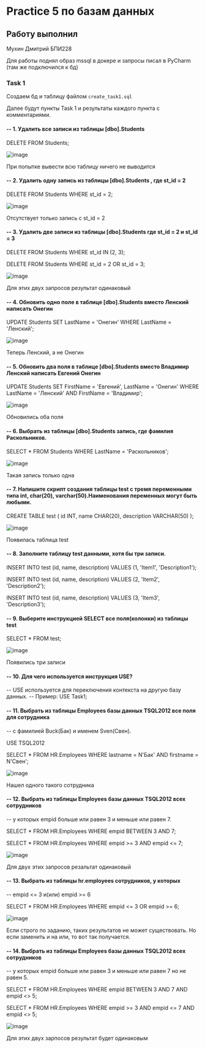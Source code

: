 # Practice 5 по базам данных

## Работу выполнил

Мухин Дмитрий БПИ228


Для работы поднял образ mssql в докере и запросы писал в PyCharm (там же подключился к бд)

### Task 1

Создаем бд и таблицу файлом `create_task1.sql`

Далее будут пункты Task 1 и результаты каждого пункта с комментариями.

#### -- 1. Удалить все записи из таблицы [dbo].Students

DELETE FROM Students;

![image](https://github.com/user-attachments/assets/3e56f803-c48b-43ba-af81-c8c640e3a5c6)

При попытке вывести всю таблицу ничего не выводится


#### -- 2. Удалить одну запись из таблицы [dbo].Students , где st_id = 2

DELETE FROM Students WHERE st_id = 2;

![image](https://github.com/user-attachments/assets/003ebbd5-c4f6-4418-9553-8f77e74e9fc0)

Отсутствует только запись с st_id = 2

#### -- 3. Удалить две записи из таблицы [dbo].Students где  st_id = 2 и st_id = 3

DELETE FROM Students WHERE st_id IN (2, 3);

DELETE FROM Students WHERE st_id = 2 OR st_id = 3;

![image](https://github.com/user-attachments/assets/bf31ebc2-98f5-43c9-8363-d703e8e9f5c6)

Для этих двух запросов результат одинаковый

#### -- 4. Обновить одно поле в таблице [dbo].Students вместо Ленский написать Онегин

UPDATE Students SET LastName = 'Онегин' WHERE LastName = 'Ленский';

![image](https://github.com/user-attachments/assets/ba72a586-818b-4f05-b7fd-82ca38dd53d5)

Теперь Ленский, а не Онегин

#### -- 5. Обновить два поля в таблице [dbo].Students вместо Владимир Ленский написать Евгений Онегин

UPDATE Students
SET FirstName = 'Евгений', LastName = 'Онегин'
WHERE LastName = 'Ленский' AND FirstName = 'Владимир';

![image](https://github.com/user-attachments/assets/04a1c155-11e3-4edc-8faf-e74cecb63183)

Обновились оба поля

#### -- 6. Выбрать из таблицы [dbo].Students запись, где фамилия Раскольников.

SELECT * FROM Students WHERE LastName = 'Раскольников';

![image](https://github.com/user-attachments/assets/b1b4496d-4466-46e0-873b-dca3777a8673)

Такая запись только одна

#### -- 7. Напишите скрипт создания таблицы test с тремя переменными типа int, char(20), varchar(50).Наименования переменных могут быть любыми.

CREATE TABLE test (
    id INT,
    name CHAR(20),
    description VARCHAR(50)
);

![image](https://github.com/user-attachments/assets/c2c83613-ea94-4408-b5af-bbd715c5664e)

Появилась таблица test

#### -- 8. Заполните таблицу test данными, хотя бы три записи.

INSERT INTO test (id, name, description) VALUES (1, 'Item1', 'Description1');

INSERT INTO test (id, name, description) VALUES (2, 'Item2', 'Description2');

INSERT INTO test (id, name, description) VALUES (3, 'Item3', 'Description3');


#### -- 9. Выберите инструкцией SELECT все поля(колонки) из таблицы test

SELECT * FROM test;

![image](https://github.com/user-attachments/assets/6ac2fd5f-36a0-4fee-8e04-eed99d5ef09e)

Появились три записи

#### -- 10. Для чего используется инструкция USE?

-- USE используется для переключения контекста на другую базу данных.
-- Пример: USE Task1;

#### -- 11. Выбрать из таблицы Employees базы данных TSQL2012 все поля для сотрудника
-- с фамилией Buck(Бак) и именем Sven(Свен).

USE TSQL2012

SELECT * FROM HR.Employees WHERE lastname = N'Бак' AND firstname = N'Свен';

![image](https://github.com/user-attachments/assets/750dafa4-14ba-43a9-bea8-d8f2a88f78c9)

Нашел одного такого сотрудника

#### -- 12. Выбрать из таблицы Employees базы данных TSQL2012 всех сотрудников

-- у которых empid больше или равен 3 и меньше или равен 7.

SELECT * FROM HR.Employees WHERE empid BETWEEN 3 AND 7;

SELECT * FROM HR.Employees WHERE empid >= 3 AND empid <= 7;

![image](https://github.com/user-attachments/assets/2bfca397-08c1-4bdf-bab6-c08824043290)

Для двух этих запросов резальтат одинаковый

#### -- 13. Выбрать из таблицы hr.employees сотрудников, у которых

--        empid <= 3 и(или) empid >= 6

SELECT * FROM HR.Employees WHERE empid <= 3 OR empid >= 6;

![image](https://github.com/user-attachments/assets/bbdd9f04-881d-427b-ab2a-6e40c22f5aaf)

Если строго по заданию, таких результатов не может существовать. Но если заменить и на или, то вот так получается.

#### -- 14. Выбрать из таблицы Employees базы данных TSQL2012 всех сотрудников

-- у которых empid больше или равен 3 и меньше или равен 7 но не равен 5.

SELECT * FROM HR.Employees WHERE empid BETWEEN 3 AND 7 AND empid <> 5;

SELECT * FROM HR.Employees WHERE empid >= 3 AND empid <= 7 AND empid <> 5;

![image](https://github.com/user-attachments/assets/b8c92b2f-6103-4311-9f75-9fe4bb63884e)

Для этих двух зарпосов результат будет одинаковым

